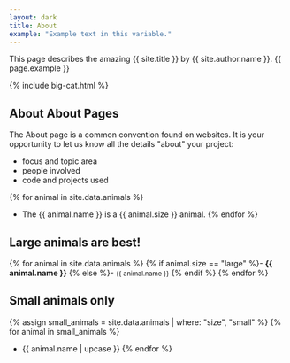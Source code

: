 ```yaml
---
layout: dark
title: About
example: "Example text in this variable."
---
```


This page describes the amazing {{ site.title }} by {{ site.author.name }}.
{{ page.example }}

{% include big-cat.html %}

## About About Pages

The About page is a common convention found on websites.
It is your opportunity to let us know all the details "about" your project:

- focus and topic area
- people involved
- code and projects used

{% for animal in site.data.animals %}
- The {{ animal.name }} is a {{ animal.size }} animal.
{% endfor %}

## Large animals are best!

{% for animal in site.data.animals %}
{% if animal.size == "large" %}- <strong style="color: {{ animal.color }};">{{ animal.name }}</strong>
{% else %}- <small>{{ animal.name }}</small>
{% endif %}
{% endfor %}

## Small animals only

{% assign small_animals = site.data.animals | where: "size", "small" %}
{% for animal in small_animals %}
- {{ animal.name | upcase }}
{% endfor %}
